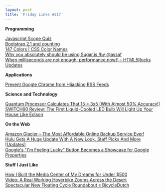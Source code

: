 ```yaml
---
layout: post
title: 'Friday Links #217'
---
```

**Programming**

[Javascript Scope Quiz](http://madebyknight.com/javascript-scope/)   
[Bootstrap 2.1 and counting](http://blog.twitter.com/2012/08/bootstrap-21-and-counting.html)   
[147 Colors | CSS Color Names](http://www.147colors.com/)   
[Why you absolutely should be using Sugar.js /by @assaf](http://labnotes.org/2011/08/25/why-you-absolutely-should-be-using-sugar-js/)   
[When milliseconds are not enough: performance.now() - HTML5Rocks Updates](http://updates.html5rocks.com/2012/08/When-milliseconds-are-not-enough-performance-now)

**Applications**

[Prevent Google Chrome from Hijacking RSS Feeds](http://www.labnol.org/internet/rss-feeds-in-google-chrome/24895/)

**Science and Technology**

[Quantum Processor Calculates That 15 = 3x5 (With Almost 50% Accuracy!)](http://www.popsci.com/science/article/2012-08/quantum-processor-calculates-15-3x5-about-half-time)   
[SWITCH60 Review: The First Liquid-Cooled LED Bulb Will Light Up Your House Like Edison](http://www.popsci.com/technology/article/2012-08/pop-review-first-liquid-cooled-led-bulb-will-light-your-house-edison)

**On the Web**

[Amazon Glacier – The Most Affordable Online Backup Service Ever!](http://www.labnol.org/internet/amazon-glacier-for-online-backup/25000/)   
[Hulu Gets A Huge Update With A New Look, Staff Picks And More [Updates]](http://www.makeuseof.com/tag/hulu-huge-update-staff-picks-updates/)   
[Google's "I'm Feeling Lucky" Button Becomes a Showcase for Google Properties](http://allthingsd.com/20120823/googles-im-feeling-lucky-button-becomes-a-showcase-for-google-properties/)

**Stuff I Just Like**

[How I Built the Media Center of My Dreams for Under $500](http://lifehacker.com/5936546/how-i-built-the-media-center-of-my-dreams-for-under-500)   
[Video: A Real Working Hoverbike Zooms Across the Desert](http://www.popsci.com/technology/article/2012-08/video-futuristic-hoverbike-can-be-piloted-without-training)   
[Spectacular New Floating Cycle Roundabout « BicycleDutch](http://bicycledutch.wordpress.com/2012/08/23/spectacular-new-floating-cycle-roundabout/)
